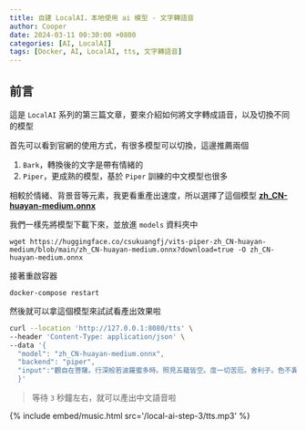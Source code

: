```yaml
---
title: 自建 LocalAI，本地使用 ai 模型 - 文字轉語音
author: Cooper
date: 2024-03-11 00:30:00 +0800
categories: [AI, LocalAI]
tags: [Docker, AI, LocalAI, tts, 文字轉語音]
---
```


## 前言

這是 `LocalAI` 系列的第三篇文章，要來介紹如何將文字轉成語音，以及切換不同的模型

首先可以看到官網的使用方式，有很多模型可以切換，這邊推薦兩個

1. `Bark`，轉換後的文字是帶有情緒的
2. `Piper`，更成熟的模型，基於 `Piper` 訓練的中文模型也很多

相較於情緒、背景音等元素，我更看重產出速度，所以選擇了這個模型 [**zh_CN-huayan-medium.onnx**][1]

我們一樣先將模型下載下來，並放進 `models` 資料夾中

```console
wget https://huggingface.co/csukuangfj/vits-piper-zh_CN-huayan-medium/blob/main/zh_CN-huayan-medium.onnx?download=true -O zh_CN-huayan-medium.onnx
```

接著重啟容器

```console
docker-compose restart
```

然後就可以拿這個模型來試試看產出效果啦

```bash
curl --location 'http://127.0.0.1:8080/tts' \
--header 'Content-Type: application/json' \
--data '{
  "model": "zh_CN-huayan-medium.onnx",
  "backend": "piper",
  "input":"觀自在菩薩。行深般若波羅蜜多時。照見五蘊皆空。度一切苦厄。舍利子。色不異空。空不異色。色即是空。空即是色。受想行識。亦復如是。"
  }'

```
> 等待 `3` 秒鐘左右，就可以產出中文語音啦

{% include embed/music.html src='/local-ai-step-3/tts.mp3' %}

[1]: https://huggingface.co/csukuangfj/vits-piper-zh_CN-huayan-medium/tree/main
